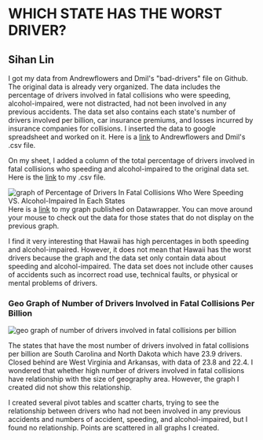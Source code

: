 # WHICH STATE HAS THE WORST DRIVER? 
## Sihan Lin

I got my data from Andrewflowers and Dmil's "bad-drivers" file on Github. The original data is already very organized. The data includes the percentage of drivers involved in fatal collisions who were speeding, alcohol-impaired, were not distracted, had not been involved in any previous accidents. The data set also contains each state's number of drivers involved per billion, car insurance premiums, and losses incurred by insurance companies for collisions. I inserted the data to google spreadsheet and worked on it. Here is a [link](https://github.com/fivethirtyeight/data/blob/master/bad-drivers/bad-drivers.csv) to Andrewflowers and Dmil's .csv file.

On my sheet, I added a column of the total percentage of drivers involved in fatal collisions who speeding and alcohol-impaired to the original data set. Here is the [link](https://github.com/Annnnnn777/link/blob/master/data.csv) to my .csv file. 

![graph of Percentage of Drivers In Fatal Collisions Who Were Speeding VS. Alcohol-Impaired In Each States](https://media.journalism.berkeley.edu/upload/2020/08/159694681168699dd.png)
Here is a [link](https://datawrapper.dwcdn.net/GgfmL/1/) to my graph published on Datawrapper. You can move around your mouse to check out the data for those states that do not display on the previous graph. 

I find it very interesting that Hawaii has high percentages in both speeding and alcohol-impaired. However, it does not mean that Hawaii has the worst drivers because the graph and the data set only contain data about speeding and alcohol-impaired. The data set does not include other causes of accidents such as incorrect road use, technical faults, or physical or mental problems of drivers. 

### Geo Graph of Number of Drivers Involved in Fatal Collisions Per Billion
![geo graph of number of drivers involved in fatal collisions per billion](https://docs.google.com/spreadsheets/d/e/2PACX-1vR6_dvEjr-7qVmyvMKspuv6FcyOJEMf4y_dnfMq3z8JMYt6jlDNtYvUd9LmcEmLx7VLAsdQAGmXaAZp/pubchart?oid=323128635&format=image)

The states that have the most number of drivers involved in fatal collisions per billion are South Carolina and North Dakota which have 23.9 drivers. Closed behind are West Virginia and Arkansas, with data of 23.8 and 22.4. I wondered that whether high number of drivers involved in fatal collisions have relationship with the size of geography area. However, the graph I created did not show this relationship. 

I created several pivot tables and scatter charts, trying to see the relationship between drivers who had not been involved in any previous accidents and numbers of accident, speeding, and alcohol-impaired, but I found no relationship. Points are scattered in all graphs I created.
